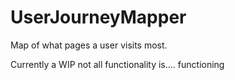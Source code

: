 # UserJourneyMapper
Map of what pages a user visits most.

Currently a WIP not all functionality is.... functioning
